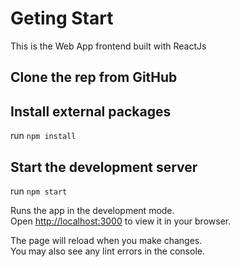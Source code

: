 # Geting Start

This is the Web App frontend built with ReactJs

## Clone the rep from GitHub 


## Install external packages

run `npm install`

## Start the development server

run `npm start`

Runs the app in the development mode.\
Open [http://localhost:3000](http://localhost:3000) to view it in your browser.

The page will reload when you make changes.\
You may also see any lint errors in the console.

